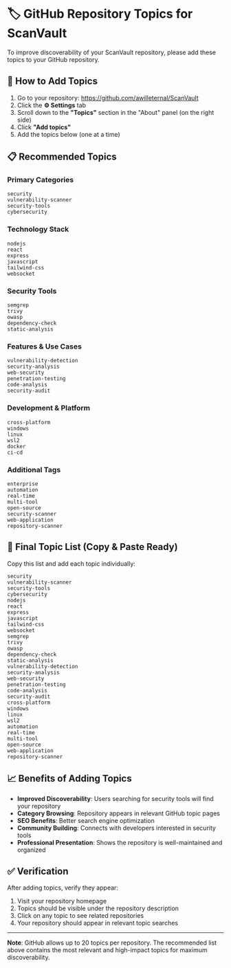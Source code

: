 # 🏷️ GitHub Repository Topics for ScanVault

To improve discoverability of your ScanVault repository, please add these topics to your GitHub repository.

## 🎯 How to Add Topics

1. Go to your repository: https://github.com/awilleternal/ScanVault
2. Click the **⚙️ Settings** tab
3. Scroll down to the **"Topics"** section in the "About" panel (on the right side)
4. Click **"Add topics"**
5. Add the topics below (one at a time)

## 📋 Recommended Topics

### **Primary Categories**
```
security
vulnerability-scanner
security-tools
cybersecurity
```

### **Technology Stack**
```
nodejs
react
express
javascript
tailwind-css
websocket
```

### **Security Tools**
```
semgrep
trivy
owasp
dependency-check
static-analysis
```

### **Features & Use Cases**
```
vulnerability-detection
security-analysis
web-security
penetration-testing
code-analysis
security-audit
```

### **Development & Platform**
```
cross-platform
windows
linux
wsl2
docker
ci-cd
```

### **Additional Tags**
```
enterprise
automation
real-time
multi-tool
open-source
security-scanner
web-application
repository-scanner
```

## 🎯 Final Topic List (Copy & Paste Ready)

Copy this list and add each topic individually:

```
security
vulnerability-scanner
security-tools
cybersecurity
nodejs
react
express
javascript
tailwind-css
websocket
semgrep
trivy
owasp
dependency-check
static-analysis
vulnerability-detection
security-analysis
web-security
penetration-testing
code-analysis
security-audit
cross-platform
windows
linux
wsl2
automation
real-time
multi-tool
open-source
web-application
repository-scanner
```

## 📈 Benefits of Adding Topics

- **Improved Discoverability**: Users searching for security tools will find your repository
- **Category Browsing**: Repository appears in relevant GitHub topic pages
- **SEO Benefits**: Better search engine optimization
- **Community Building**: Connects with developers interested in security tools
- **Professional Presentation**: Shows the repository is well-maintained and organized

## ✅ Verification

After adding topics, verify they appear:
1. Visit your repository homepage
2. Topics should be visible under the repository description
3. Click on any topic to see related repositories
4. Your repository should appear in relevant topic searches

---

**Note**: GitHub allows up to 20 topics per repository. The recommended list above contains the most relevant and high-impact topics for maximum discoverability.
